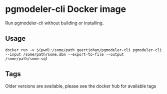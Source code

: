 pgmodeler-cli Docker image
==========================

Run pgmodeler-cli without building or installing.

## Usage

    docker run -v $(pwd):/some/path geertjohan/pgmodeler-cli pgmodeler-cli --input /some/path/some.dbm --export-to-file --output /some/path/some.sql

## Tags

Older versions are available, please see the docker hub for available tags
